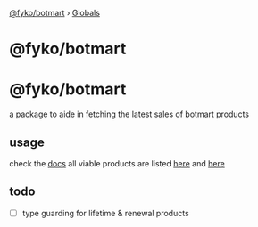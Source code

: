 [@fyko/botmart](README.md) › [Globals](globals.md)

# @fyko/botmart

# @fyko/botmart
a package to aide in fetching the latest sales of botmart products

## usage
check the [docs](https://github.com/Fyko/botmart/blob/docs/docs/modules/_index_.md)
all viable products are listed [here](https://github.com/Fyko/botmart/blob/docs/docs/modules/_index_.md#const-bots) and [here](https://github.com/Fyko/botmart/blob/docs/docs/modules/_index_.md#const-groups)

## todo
- [ ] type guarding for lifetime & renewal products
